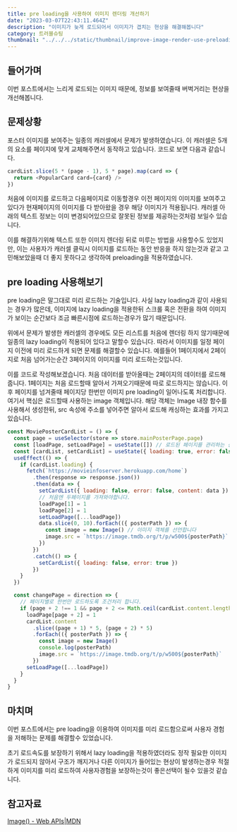 ```yaml
---
title: pre loading을 사용하여 이미지 렌더링 개선하기
date: "2023-03-07T22:43:11.464Z"
description: "이미지가 늦게 로드되어서 이미지가 겹치는 현상을 해결해봅니다"
category: 트러블슈팅
thumbnail: "../../../static/thumbnail/improve-image-render-use-preloading.jpg"
---
```


## 들어가며

이번 포스트에서는 느리게 로드되는 이미지 때문에, 정보를 보여줄때 버벅거리는 현상을 개선해봅니다.

## 문제상황

포스터 이미지를 보여주는 일종의 캐러셀에서 문제가 발생하였습니다. 이 캐러셀은 5개의 요소를 페이지에 맞게 교체해주면서 동작하고 있습니다. 코드로 보면 다음과 같습니다.

```javascript
cardList.slice(5 * (page - 1), 5 * page).map(card => {
  return <PopularCard card={card} />
})
```

처음에 이미지를 로드하고 다음페이지로 이동할경우 이전 페이지의 이미지를 보여주고 있다가 현재페이지의 이미지를 다 받아왔을 경우 해당 이미지가 적용됩니다. 캐러셀 아래의 텍스트 정보는 이미 변경되어있으므로 잘못된 정보를 제공하는것처럼 보일수 있습니다.

이를 해결하기위해 텍스트 또한 이미지 렌더링 뒤로 미루는 방법을 사용할수도 있었지만, 이는 사용자가 캐러셀 클릭시 이미지를 로드하는 동안 반응을 하지 않는것과 같고 고민해보았을때 더 좋지 못하다고 생각하여 preloading을 적용하였습니다.

## pre loading 사용해보기

pre loading은 말그대로 미리 로드하는 기술입니다. 사실 lazy loading과 같이 사용되는 경우가 많은데, 이미지에 lazy loading을 적용한뒤 스크롤 혹은 전환을 하여 이미지가 보이는 순간보다 조금 빠른시점에 로드하는경우가 많기 때문입니다.

위에서 문제가 발생한 캐러셀의 경우에도 모든 리스트를 처음에 렌더링 하지 않기때문에 일종의 lazy loading이 적용되어 있다고 말할수 있습니다. 따라서 이미지를 일정 페이지 이전에 미리 로드하게 되면 문제를 해결할수 있습니다. 예를들어 1페이지에서 2페이지로 처음 넘어가는순간 3페이지의 이미지를 미리 로드하는것입니다.

이를 코드로 작성해보겠습니다. 처음 데이터를 받아올때는 2페이지의 데이터를 로드해줍니다. 1페이지는 처음 로드할때 알아서 가져오기때문에 따로 로드하지는 않습니다. 이후 페이지를 넘겨줄때 페이지당 한번만 이미지 pre loading이 일어나도록 처리합니다. 여기서 핵심은 로드할때 사용하는 image 객체입니다. 해당 객체는 Image 내장 함수를 사용해서 생성한뒤, src 속성에 주소를 넣어주면 알아서 로드해 캐싱하는 효과를 가지고 있습니다.

```javascript
const MoviePosterCardList = () => {
  const page = useSelector(store => store.mainPosterPage.page)
  const [loadPage, setLoadPage] = useState([]) // 로드된 페이지를 관리하는 상태값 입니다.
  const [cardList, setCardList] = useState({ loading: true, error: false })
  useEffect(() => {
    if (cardList.loading) {
      fetch(`https://movieinfoserver.herokuapp.com/home`)
        .then(response => response.json())
        .then(data => {
          setCardList({ loading: false, error: false, content: data })
          // 처음엔 두페이지를 가져와야합니다.
          loadPage[1] = 1
          loadPage[2] = 1
          setLoadPage([...loadPage])
          data.slice(0, 10).forEach(({ posterPath }) => {
            const image = new Image() // 이미지 객체를 선언합니다
            image.src = `https://image.tmdb.org/t/p/w500${posterPath}` // 이런식으로 src 프로퍼티에 주소를 넣으면 이미지를 로드해 캐싱합니다.
          })
        })
        .catch(() => {
          setCardList({ loading: false, error: true })
        })
    }
  })

  const changePage = direction => {
    // 페이지별로 한번만 로드하도록 조건처리 합니다.
    if (page + 2 !== 1 && page + 2 <= Math.ceil(cardList.content.length / 5)) {
      loadPage[page + 2] = 1
      cardList.content
        .slice((page + 1) * 5, (page + 2) * 5)
        .forEach(({ posterPath }) => {
          const image = new Image()
          console.log(posterPath)
          image.src = `https://image.tmdb.org/t/p/w500${posterPath}`
        })
      setLoadPage([...loadPage])
    }
  }
}
```

## 마치며

이번 포스트에서는 pre loading을 이용하여 이미지를 미리 로드함으로써 사용자 경험을 저해하는 문제를 해결할수 있었습니다.

초기 로드속도를 보장하기 위해서 lazy loading을 적용하였더라도 정작 필요한 이미지가 로드되지 않아서 구조가 깨지거나 다른 이미지가 들어있는 현상이 발생하는경우 적절하게 이미지를 미리 로드하여 사용자경험을 보장하는것이 좋은선택이 될수 있을것 같습니다.

## 참고자료

<a class="link" href="https://developer.mozilla.org/en-US/docs/Web/API/HTMLImageElement/Image">Image() - Web APIs|MDN</a>
